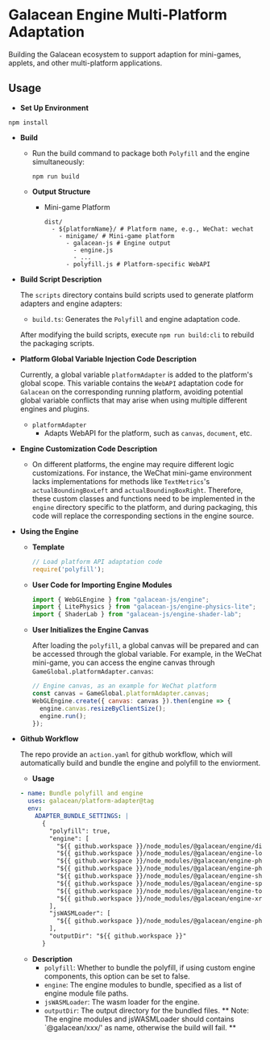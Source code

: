 # Galacean Engine Multi-Platform Adaptation

Building the Galacean ecosystem to support adaption for mini-games, applets, and other multi-platform applications.

## Usage

- **Set Up Environment**
```shell
npm install
```

- **Build**
  - Run the build command to package both `Polyfill` and the engine simultaneously:
    ```shell
    npm run build
    ```

  - **Output Structure**
    - Mini-game Platform
      ```shell
      dist/
        - ${platformName}/ # Platform name, e.g., WeChat: wechat
          - minigame/ # Mini-game platform
            - galacean-js # Engine output
              - engine.js
              - ...
            - polyfill.js # Platform-specific WebAPI
      ```

- **Build Script Description**
  
  The `scripts` directory contains build scripts used to generate platform adapters and engine adapters:
    - `build.ts`: Generates the `Polyfill` and engine adaptation code.
  
  After modifying the build scripts, execute `npm run build:cli` to rebuild the packaging scripts.

- **Platform Global Variable Injection Code Description**
  
  Currently, a global variable `platformAdapter` is added to the platform's global scope. This variable contains the `WebAPI` adaptation code for `Galacean` on the corresponding running platform, avoiding potential global variable conflicts that may arise when using multiple different engines and plugins.
  - `platformAdapter`
    - Adapts WebAPI for the platform, such as `canvas`, `document`, etc.

- **Engine Customization Code Description**
  - On different platforms, the engine may require different logic customizations. For instance, the WeChat mini-game environment lacks implementations for methods like `TextMetrics`'s `actualBoundingBoxLeft` and `actualBoundingBoxRight`. Therefore, these custom classes and functions need to be implemented in the `engine` directory specific to the platform, and during packaging, this code will replace the corresponding sections in the engine source.

- **Using the Engine**
  - **Template**
    ```javascript
    // Load platform API adaptation code
    require('polyfill');
    ```

  - **User Code for Importing Engine Modules**
    ```javascript
    import { WebGLEngine } from "galacean-js/engine";
    import { LitePhysics } from "galacean-js/engine-physics-lite";
    import { ShaderLab } from "galacean-js/engine-shader-lab";
    ```

  - **User Initializes the Engine Canvas**
  
    After loading the `polyfill`, a global canvas will be prepared and can be accessed through the global variable. For example, in the WeChat mini-game, you can access the engine canvas through `GameGlobal.platformAdapter.canvas`:
    ```javascript
    // Engine canvas, as an example for WeChat platform
    const canvas = GameGlobal.platformAdapter.canvas;
    WebGLEngine.create({ canvas: canvas }).then(engine => {
      engine.canvas.resizeByClientSize();
      engine.run();
    });
    ```

- **Github Workflow**

  The repo provide an `action.yaml` for github workflow, which will automatically build and bundle the engine and polyfill to the enviorment.

  - **Usage**
  ``` yaml
  - name: Bundle polyfill and engine
    uses: galacean/platform-adapter@tag
    env:
      ADAPTER_BUNDLE_SETTINGS: |
        {
          "polyfill": true,
          "engine": [
            "${{ github.workspace }}/node_modules/@galacean/engine/dist/module.js",
            "${{ github.workspace }}/node_modules/@galacean/engine-lottie/dist/module.js",
            "${{ github.workspace }}/node_modules/@galacean/engine-physics-lite/dist/module.js",
            "${{ github.workspace }}/node_modules/@galacean/engine-physics-physx/dist/module.js",
            "${{ github.workspace }}/node_modules/@galacean/engine-shader-lab/dist/module.js",
            "${{ github.workspace }}/node_modules/@galacean/engine-spine/dist/module.js",
            "${{ github.workspace }}/node_modules/@galacean/engine-toolkit/dist/es/index.js",
            "${{ github.workspace }}/node_modules/@galacean/engine-xr/dist/module.js"
          ],
          "jsWASMLoader": [
            "${{ github.workspace }}/node_modules/@galacean/engine-physics-physx/libs/physx.release.js"
          ],
          "outputDir": "${{ github.workspace }}"
        }
  ```

  - **Description**
    - `polyfill`: Whether to bundle the polyfill, if using custom engine components, this option can be set to false.
    - `engine`: The engine modules to bundle, specified as a list of engine module file paths.
    - `jsWASMLoader`: The wasm loader for the engine.
    - `outputDir`: The output directory for the bundled files.
    ** Note: The engine modules and jsWASMLoader should contains `@galacean/xxx/' as name, otherwise the build will fail. **
